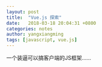 ```yaml
---
layout: post
title:  "Vue.js 探索"
date:   2018-03-18 20:04:31 +0800
categories: notes
author: yangxiangming
tags: [javascript, vue.js]
---
```


一个装逼可以搞客户端的JS框架……
